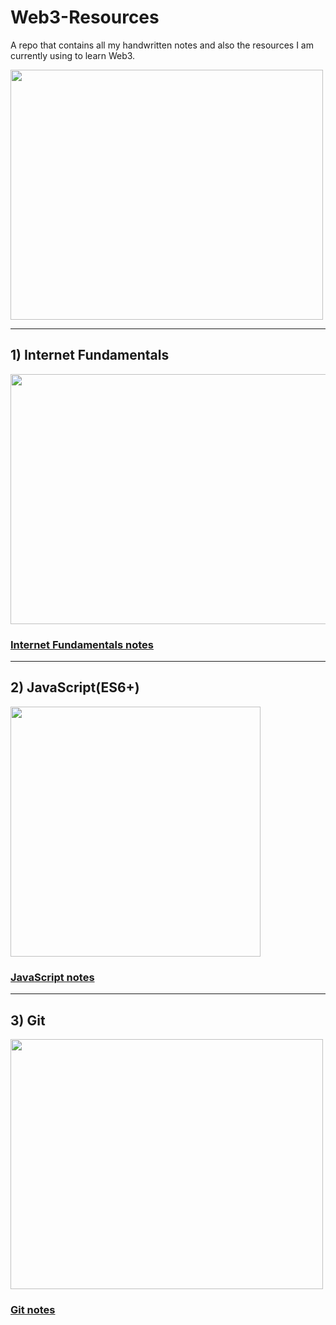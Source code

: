# Web3-Resources
A repo that contains all my handwritten notes and also the resources I am currently using to learn Web3.




<img src="https://user-images.githubusercontent.com/114252412/209986666-6e439fae-6b78-4115-94d2-2851cbef7247.jpg" width="500" height="400">

------------------

## 1) Internet Fundamentals

<img src="https://www.shutterstock.com/image-vector/dns-domain-name-system-server-260nw-463024261.jpg" width="600" height="400">

### [Internet Fundamentals notes](https://ln5.sync.com/dl/d31e0c620/kbe8zh7q-qqzxyyj7-7npe55qm-jygxnqvx)

------------------

## 2) JavaScript(ES6+)

<img src="https://upload.wikimedia.org/wikipedia/commons/6/6a/JavaScript-logo.png" width="400" height="400">

### [JavaScript notes](https://ln5.sync.com/dl/475513a60/t9whs8bm-muq7ijis-natmcyjx-y3h4k7yn)

------------------

## 3) Git

<img src="https://miro.medium.com/max/910/1*Wjxx83j-qyiNvFBy1yOA1w.jpeg" width="500" height="400">

### [Git notes](https://ln5.sync.com/dl/44cb6abb0/4swz5cn3-iqd87537-x78tipb6-dt4jjen9)

